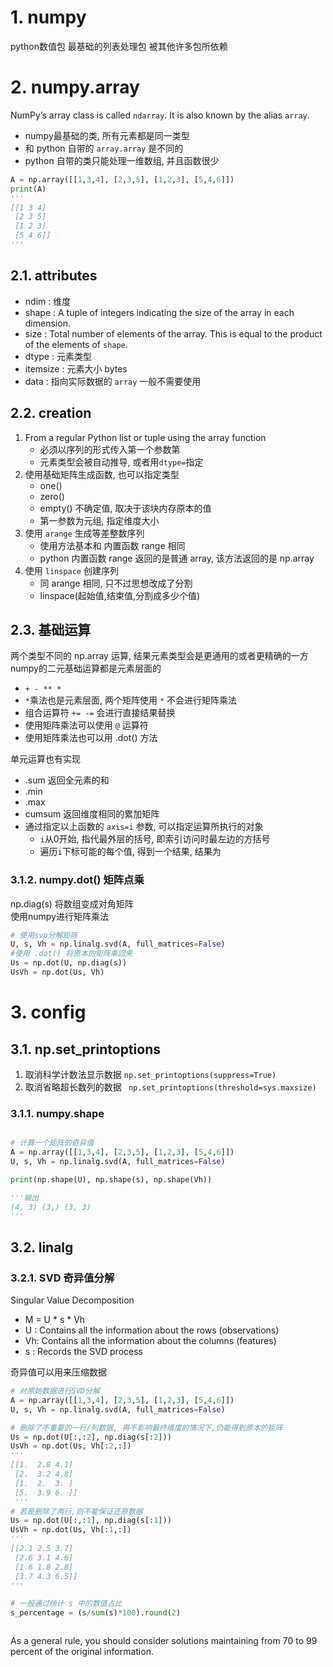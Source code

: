 # 1. numpy 

python数值包 最基础的列表处理包 被其他许多包所依赖  

# 2. numpy.array
NumPy’s array class is called `ndarray`. It is also known by the alias `array`.  
  
* numpy最基础的类, 所有元素都是同一类型
* 和 python 自带的 `array.array` 是不同的  
* python 自带的类只能处理一维数组, 并且函数很少

```py
A = np.array([[1,3,4], [2,3,5], [1,2,3], [5,4,6]])
print(A)
'''
[[1 3 4]
 [2 3 5]
 [1 2 3]
 [5 4 6]]
'''
```
## 2.1. attributes

* ndim : 维度
* shape :  A tuple of integers indicating the size of the array in each dimension.
* size :  Total number of elements of the array. This is equal to the product of the elements of `shape`.
* dtype : 元素类型
* itemsize : 元素大小 bytes
* data : 指向实际数据的 `array` 一般不需要使用

## 2.2. creation

1. From a regular Python list or tuple using the array function
   * 必须以序列的形式传入第一个参数第
   * 元素类型会被自动推导, 或者用`dtype=`指定
2. 使用基础矩阵生成函数, 也可以指定类型
   * one()
   * zero()
   * empty()  不确定值, 取决于该块内存原本的值
   * 第一参数为元组, 指定维度大小
3. 使用 `arange` 生成等差整数序列
   * 使用方法基本和 内置函数 range 相同
   * python 内置函数 range 返回的是普通 array, 该方法返回的是 np.array
4. 使用 `linspace` 创建序列
   * 同 arange 相同, 只不过思想改成了分割
   * linspace(起始值,结束值,分割成多少个值)

## 2.3. 基础运算

两个类型不同的 np.array 运算, 结果元素类型会是更通用的或者更精确的一方  
numpy的二元基础运算都是元素层面的  
* `+ - ** *`
* `*`乘法也是元素层面, 两个矩阵使用 `*`  不会进行矩阵乘法
* 组合运算符 `+= -=` 会进行直接结果替换
* 使用矩阵乘法可以使用 `@` 运算符
* 使用矩阵乘法也可以用 .dot() 方法


单元运算也有实现
* .sum 返回全元素的和
* .min 
* .max
* cumsum 返回维度相同的累加矩阵  
* 通过指定以上函数的 `axis=i` 参数, 可以指定运算所执行的对象
    * `i`从0开始, 指代最外层的括号, 即索引访问时最左边的方括号
    * 遍历`i`下标可能的每个值, 得到一个结果, 结果为 


### 3.1.2. numpy.dot()  矩阵点乘

np.diag(s)  将数组变成对角矩阵  
使用numpy进行矩阵乘法   

```py
# 使用svp分解矩阵
U, s, Vh = np.linalg.svd(A, full_matrices=False)
#使用 .dot() 将原本的矩阵乘回来 
Us = np.dot(U, np.diag(s))
UsVh = np.dot(Us, Vh)

```

# 3. config

## 3.1. np.set_printoptions

1. 取消科学计数法显示数据 `np.set_printoptions(suppress=True)  `
2. 取消省略超长数列的数据 ` np.set_printoptions(threshold=sys.maxsize)`



### 3.1.1. numpy.shape


```py

# 计算一个矩阵的奇异值
A = np.array([[1,3,4], [2,3,5], [1,2,3], [5,4,6]])
U, s, Vh = np.linalg.svd(A, full_matrices=False)

print(np.shape(U), np.shape(s), np.shape(Vh))

'''输出
(4, 3) (3,) (3, 3)
'''
```




## 3.2. linalg 

### 3.2.1. SVD 奇异值分解

Singular Value Decomposition  
* M = U * s * Vh  
* U  : Contains all the information about the rows (observations)  
* Vh: Contains all the information about the columns (features)  
* s   : Records the SVD process  

奇异值可以用来压缩数据  

```py
# 对原始数据进行SVD分解
A = np.array([[1,3,4], [2,3,5], [1,2,3], [5,4,6]])
U, s, Vh = np.linalg.svd(A, full_matrices=False)

# 删除了不重要的一行/列数据, 再不影响最终维度的情况下,仍能得到原本的矩阵
Us = np.dot(U[:,:2], np.diag(s[:2]))
UsVh = np.dot(Us, Vh[:2,:])
'''
[[1.  2.8 4.1]
 [2.  3.2 4.8]
 [1.  2.  3. ]
 [5.  3.9 6. ]]
 '''
# 若是删除了两行,则不能保证还原数据
Us = np.dot(U[:,:1], np.diag(s[:1]))
UsVh = np.dot(Us, Vh[:1,:])
'''
[[2.1 2.5 3.7]
 [2.6 3.1 4.6]
 [1.6 1.8 2.8]
 [3.7 4.3 6.5]]
'''

# 一般通过统计 s 中的数值占比
s_percentage = (s/sum(s)*100).round(2)



```
As a general rule, you should consider solutions maintaining from 70 to 99 percent of the original information.  
